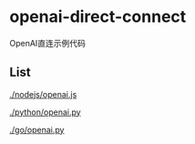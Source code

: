 # openai-direct-connect
OpenAI直连示例代码


## List

[./nodejs/openai.js](./nodejs/openai.js)

[./python/openai.py](./python/openai.py)


[./go/openai.py](./go/openai.go)

